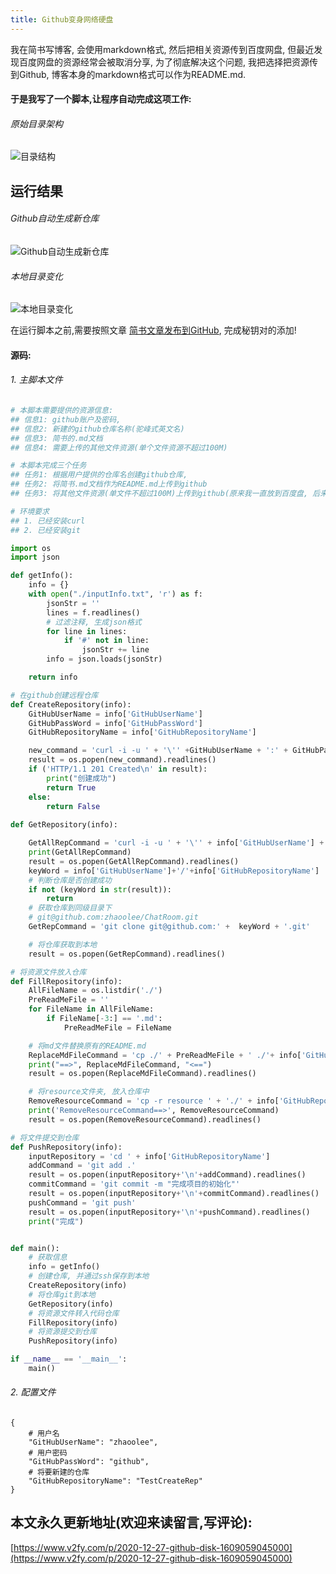 ```yaml
---
title: Github变身网络硬盘
---
```




我在简书写博客, 会使用markdown格式, 然后把相关资源传到百度网盘, 但最近发现百度网盘的资源经常会被取消分享, 为了彻底解决这个问题, 我把选择把资源传到Github, 博客本身的markdown格式可以作为README.md.

#### 于是我写了一个脚本,让程序自动完成这项工作:

###### 原始目录架构
![目录结构](https://www.v2fy.com/asset/0i/jikemiji/jikemiji-md/2020-12-27-github-disk-1609059045000.assets/1240-20201227165103612.png)


## 运行结果

###### Github自动生成新仓库
![Github自动生成新仓库](https://www.v2fy.com/asset/0i/jikemiji/jikemiji-md/2020-12-27-github-disk-1609059045000.assets/1240-20201227165103537.png)



###### 本地目录变化
![本地目录变化](https://www.v2fy.com/asset/0i/jikemiji/jikemiji-md/2020-12-27-github-disk-1609059045000.assets/1240-20201227165103603.png)



在运行脚本之前,需要按照文章 [简书文章发布到GitHub](https://www.jianshu.com/p/7167122783b5), 完成秘钥对的添加!

#### 源码:

###### 1. 主脚本文件

```python
# 本脚本需要提供的资源信息:
## 信息1: github账户及密码, 
## 信息2: 新建的github仓库名称(驼峰式英文名)
## 信息3: 简书的.md文档
## 信息4: 需要上传的其他文件资源(单个文件资源不超过100M)

# 本脚本完成三个任务
## 任务1: 根据用户提供的仓库名创建github仓库, 
## 任务2: 将简书.md文档作为README.md上传到github
## 任务3: 将其他文件资源(单文件不超过100M)上传到github(原来我一直放到百度盘, 后来发现百度盘分享经常挂掉, 就放弃了百度)

# 环境要求
## 1. 已经安装curl
## 2. 已经安装git

import os
import json

def getInfo():
	info = {}
	with open("./inputInfo.txt", 'r') as f:
		jsonStr = ''
		lines = f.readlines()
		# 过滤注释, 生成json格式
		for line in lines:
			if '#' not in line:
				jsonStr += line
		info = json.loads(jsonStr)

	return info

# 在github创建远程仓库
def CreateRepository(info):
	GitHubUserName = info['GitHubUserName']
	GitHubPassWord = info['GitHubPassWord']
	GitHubRepositoryName = info['GitHubRepositoryName']

	new_command = 'curl -i -u ' + '\'' +GitHubUserName + ':' + GitHubPassWord + '\'' +' -d ' + '\''+ '{"name": ' + '\"'+GitHubRepositoryName +'\"'+ ', ' + '"auto_init": ' + 'true, ' + '"private": ' + 'false, ' + '"gitignore_template": ' + '"nanoc"}' + '\'' + ' https://api.github.com/user/repos'
	result = os.popen(new_command).readlines()
	if ('HTTP/1.1 201 Created\n' in result):
		print("创建成功")
		return True
	else:
		return False
	
def GetRepository(info):

	GetAllRepCommand = 'curl -i -u ' + '\'' + info['GitHubUserName'] + ':' + info['GitHubPassWord'] +'\'' + ' https://api.github.com/user/repos'
	print(GetAllRepCommand)
	result = os.popen(GetAllRepCommand).readlines()
	keyWord = info['GitHubUserName']+'/'+info['GitHubRepositoryName']
	# 判断仓库是否创建成功
	if not (keyWord in str(result)):
		return
	# 获取仓库到同级目录下
	# git@github.com:zhaoolee/ChatRoom.git
	GetRepCommand = 'git clone git@github.com:' +  keyWord + '.git'

	# 将仓库获取到本地
	result = os.popen(GetRepCommand).readlines()

# 将资源文件放入仓库
def FillRepository(info):
	AllFileName = os.listdir('./')
	PreReadMeFile = ''
	for FileName in AllFileName:
		if FileName[-3:] == '.md':
			PreReadMeFile = FileName

	# 将md文件替换原有的README.md
	ReplaceMdFileCommand = 'cp ./' + PreReadMeFile + ' ./'+ info['GitHubRepositoryName'] + '/README.md'
	print("==>", ReplaceMdFileCommand, "<==")
	result = os.popen(ReplaceMdFileCommand).readlines()

	# 将resource文件夹, 放入仓库中
	RemoveResourceCommand = 'cp -r resource ' + './' + info['GitHubRepositoryName']
	print('RemoveResourceCommand==>', RemoveResourceCommand)
	result = os.popen(RemoveResourceCommand).readlines()

# 将文件提交到仓库
def PushRepository(info):
	inputRepository = 'cd ' + info['GitHubRepositoryName']
	addCommand = 'git add .'
	result = os.popen(inputRepository+'\n'+addCommand).readlines()
	commitCommand = 'git commit -m "完成项目的初始化"'
	result = os.popen(inputRepository+'\n'+commitCommand).readlines()
	pushCommand = 'git push'
	result = os.popen(inputRepository+'\n'+pushCommand).readlines()
	print("完成")


def main():
	# 获取信息
	info = getInfo()
	# 创建仓库, 并通过ssh保存到本地
	CreateRepository(info)
	# 将仓库git到本地
	GetRepository(info)
	# 将资源文件转入代码仓库
	FillRepository(info)
	# 将资源提交到仓库
	PushRepository(info)

if __name__ == '__main__':
	main()
```
###### 2. 配置文件
```
{
	# 用户名
	"GitHubUserName": "zhaoolee", 
	# 用户密码
	"GitHubPassWord": "github", 
	# 将要新建的仓库
	"GitHubRepositoryName": "TestCreateRep"
}
```


## 本文永久更新地址(欢迎来读留言,写评论):

[https://www.v2fy.com/p/2020-12-27-github-disk-1609059045000](https://www.v2fy.com/p/2020-12-27-github-disk-1609059045000)


